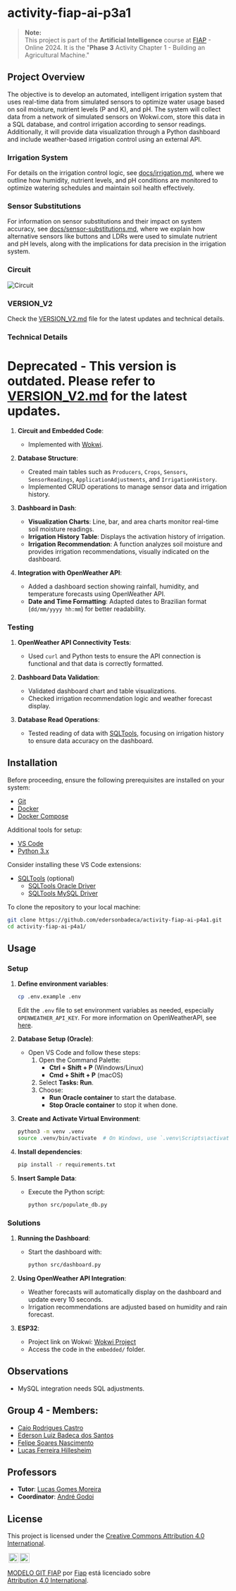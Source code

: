 # activity-fiap-ai-p3a1

> **Note:**  
> This project is part of the **Artificial Intelligence** course at [FIAP](https://github.com/fiap) - Online 2024. It is the "**Phase 3** Activity Chapter 1 - Building an Agricultural Machine."

## Project Overview

The objective is to develop an automated, intelligent irrigation system that uses real-time data from simulated sensors to optimize water usage based on soil moisture, nutrient levels (P and K), and pH. The system will collect data from a network of simulated sensors on Wokwi.com, store this data in a SQL database, and control irrigation according to sensor readings. Additionally, it will provide data visualization through a Python dashboard and include weather-based irrigation control using an external API.

### Irrigation System

For details on the irrigation control logic, see [docs/irrigation.md](docs/irrigation.md), where we outline how humidity, nutrient levels, and pH conditions are monitored to optimize watering schedules and maintain soil health effectively.

### Sensor Substitutions

For information on sensor substitutions and their impact on system accuracy, see [docs/sensor-substitutions.md](docs/sensor-substitutions.md), where we explain how alternative sensors like buttons and LDRs were used to simulate nutrient and pH levels, along with the implications for data precision in the irrigation system.

### Circuit

![Circuit](./assets/circuit.png)

### VERSION_V2
Check the [VERSION_V2.md](docs/VERSION_V2.md) file for the latest updates and technical details.


### Technical Details
# Deprecated - This version is outdated. Please refer to [VERSION_V2.md](docs/VERSION_V2.md) for the latest updates.

1. **Circuit and Embedded Code**:
   - Implemented with [Wokwi](https://wokwi.com/).

2. **Database Structure**:
   - Created main tables such as `Producers`, `Crops`, `Sensors`, `SensorReadings`, `ApplicationAdjustments`, and `IrrigationHistory`.
   - Implemented CRUD operations to manage sensor data and irrigation history.

3. **Dashboard in Dash**:
   - **Visualization Charts**: Line, bar, and area charts monitor real-time soil moisture readings.
   - **Irrigation History Table**: Displays the activation history of irrigation.
   - **Irrigation Recommendation**: A function analyzes soil moisture and provides irrigation recommendations, visually indicated on the dashboard.

4. **Integration with OpenWeather API**:
   - Added a dashboard section showing rainfall, humidity, and temperature forecasts using OpenWeather API.
   - **Date and Time Formatting**: Adapted dates to Brazilian format (`dd/mm/yyyy hh:mm`) for better readability.

### Testing

1. **OpenWeather API Connectivity Tests**:
   - Used `curl` and Python tests to ensure the API connection is functional and that data is correctly formatted.

2. **Dashboard Data Validation**:
   - Validated dashboard chart and table visualizations.
   - Checked irrigation recommendation logic and weather forecast display.

3. **Database Read Operations**:
   - Tested reading of data with [SQLTools](https://marketplace.visualstudio.com/items?itemName=mtxr.sqltools), focusing on irrigation history to ensure data accuracy on the dashboard.

## Installation

Before proceeding, ensure the following prerequisites are installed on your system:

- [Git](https://git-scm.com/downloads)
- [Docker](https://docs.docker.com/)
- [Docker Compose](https://docs.docker.com/compose)

Additional tools for setup:

- [VS Code](https://code.visualstudio.com/download)
- [Python 3.x](https://www.python.org/)

Consider installing these VS Code extensions:

- [SQLTools](https://marketplace.visualstudio.com/items?itemName=mtxr.sqltools) (optional)
  - [SQLTools Oracle Driver](https://marketplace.visualstudio.com/items?itemName=Oracle.oracledevtools)
  - [SQLTools MySQL Driver](https://marketplace.visualstudio.com/items?itemName=mtxr.sqltools-driver-mysql)

To clone the repository to your local machine:

```sh
git clone https://github.com/edersonbadeca/activity-fiap-ai-p4a1.git
cd activity-fiap-ai-p4a1/
```

## Usage

### Setup

1. **Define environment variables**:
   ```sh
   cp .env.example .env
   ```
   Edit the `.env` file to set environment variables as needed, especially `OPENWEATHER_API_KEY`. For more information on OpenWeatherAPI, see [here](https://openweathermap.org/api).

2. **Database Setup (Oracle)**:
   - Open VS Code and follow these steps:
     1. Open the Command Palette:
        - **Ctrl + Shift + P** (Windows/Linux)
        - **Cmd + Shift + P** (macOS)
     2. Select **Tasks: Run**.
     3. Choose:
        - **Run Oracle container** to start the database.
        - **Stop Oracle container** to stop it when done.

3. **Create and Activate Virtual Environment**:
   ```sh
   python3 -m venv .venv
   source .venv/bin/activate  # On Windows, use `.venv\Scripts\activate`
   ```

4. **Install dependencies**:
   ```bash
   pip install -r requirements.txt
   ```

5. **Insert Sample Data**:
   - Execute the Python script:
      ```bash
      python src/populate_db.py
      ```

### Solutions

1. **Running the Dashboard**:
   - Start the dashboard with:
     ```bash
     python src/dashboard.py
     ```

2. **Using OpenWeather API Integration**:
   - Weather forecasts will automatically display on the dashboard and update every 10 seconds.
   - Irrigation recommendations are adjusted based on humidity and rain forecast.

3. **ESP32**:
   - Project link on Wokwi: [Wokwi Project](https://wokwi.com/projects/416219390508313601)
   - Access the code in the `embedded/` folder.

## Observations

- MySQL integration needs SQL adjustments.

## Group 4 - Members:

- [Caio Rodrigues Castro](https://www.linkedin.com/in/caiorcastro/) 
- [Ederson Luiz Badeca dos Santos](https://www.linkedin.com/in/ederson-badeca/)
- [Felipe Soares Nascimento](https://www.linkedin.com/in/digitalmanagerfelipesoares/)
- [Lucas Ferreira Hillesheim](https://www.linkedin.com/in/lfhillesheim/)

## Professors

- **Tutor**: [Lucas Gomes Moreira](https://www.linkedin.com/in/lucas-gomes-moreira-15a8452a/)
- **Coordinator**: [André Godoi](https://www.linkedin.com/in/profandregodoi/)

## License

This project is licensed under the [Creative Commons Attribution 4.0 International](http://creativecommons.org/licenses/by/4.0/?ref=chooser-v1).

<img style="height:22px!important;margin-left:3px;vertical-align:text-bottom;" src="https://mirrors.creativecommons.org/presskit/icons/cc.svg?ref=chooser-v1"><img style="height:22px!important;margin-left:3px;vertical-align:text-bottom;" src="https://mirrors.creativecommons.org/presskit/icons/by.svg?ref=chooser-v1"><p xmlns:cc="http://creativecommons.org/ns#" xmlns:dct="http://purl.org/dc/terms/"><a property="dct:title" rel="cc:attributionURL" href="https://github.com/agodoi/template">MODELO GIT FIAP</a> por <a rel="cc:attributionURL dct:creator" property="cc:attributionName" href="https://fiap.com.br">Fiap</a> está licenciado sobre <a href="http://creativecommons.org/licenses/by/4.0/?ref=chooser-v1" target="_blank" rel="license noopener noreferrer" style="display:inline-block;">Attribution 4.0 International</a>.</p>
